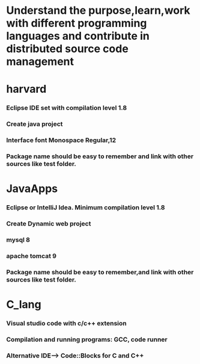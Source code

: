 # Understand the purpose,learn,work with different programming languages and contribute in distributed source code management
# harvard  
### Eclipse IDE set with compilation level 1.8 
### Create java project
### Interface font Monospace Regular,12  
### Package name should be easy to remember and link with other sources like test folder.  

# JavaApps 
### Eclipse or IntelliJ Idea. Minimum compilation level 1.8
### Create Dynamic web project
### mysql 8
### apache tomcat 9
### Package name should be easy to remember,and link with other sources like test folder. 

# C_lang 
### Visual studio code with c/c++ extension 
### Compilation and running programs: GCC, code runner   
### Alternative IDE--> Code::Blocks for C and C++ 



